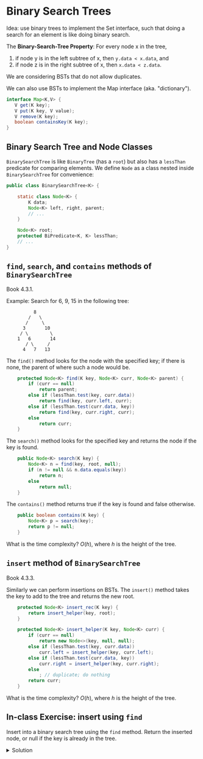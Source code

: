# Binary Search Trees

Idea: use binary trees to implement the Set interface, such that doing
a search for an element is like doing binary search.

The **Binary-Search-Tree Property**:
For every node x in the tree,
1. if node y is in the left subtree of x, then `y.data < x.data`, and
2. if node z is in the right subtree of x, then `x.data < z.data`.

We are considering BSTs that do not allow duplicates.

We can also use BSTs to implement the Map interface (aka. "dictionary").

```java
interface Map<K,V> {
   V get(K key);
   V put(K key, V value);
   V remove(K key);
   boolean containsKey(K key);
}
```

## Binary Search Tree and Node Classes

`BinarySearchTree` is like `BinaryTree` (has a `root`) but also
has a `lessThan` predicate for comparing elements.
We define `Node` as a class nested inside `BinarySearchTree` for
convenience:


``` java
public class BinarySearchTree<K> {

    static class Node<K> {
        K data;
        Node<K> left, right, parent;
        // ...
    }

    Node<K> root;
    protected BiPredicate<K, K> lessThan;
    // ...
}
```

## `find`, `search`, and `contains` methods of `BinarySearchTree`

Book 4.3.1.

Example: Search for 6, 9, 15 in the following tree:

```
          8
        /   \
       /     \
      3       10
     / \        \
    1   6       14
       / \     /
      4   7   13
```

The `find()` method looks for the node with the specified key; if there is none,
the parent of where such a node would be.

```java
    protected Node<K> find(K key, Node<K> curr, Node<K> parent) {
        if (curr == null)
            return parent;
        else if (lessThan.test(key, curr.data))
            return find(key, curr.left, curr);
        else if (lessThan.test(curr.data, key))
            return find(key, curr.right, curr);
        else
            return curr;
    }
```

The `search()` method looks for the specified key and returns the node
if the key is found.

```java
    public Node<K> search(K key) {
        Node<K> n = find(key, root, null);
        if (n != null && n.data.equals(key))
            return n;
        else
            return null;
    }
```

The `contains()` method returns true if the key is found and false otherwise.

```java
    public boolean contains(K key) {
        Node<K> p = search(key);
        return p != null;
    }
```

What is the time complexity? $O(h)$, where $h$ is the height of the tree.

## `insert` method of `BinarySearchTree`

Book 4.3.3.

Similarly we can perform insertions on BSTs. The `insert()` method takes
the key to add to the tree and returns the new root.

```java
    protected Node<K> insert_rec(K key) {
        return insert_helper(key, root);
    }

    protected Node<K> insert_helper(K key, Node<K> curr) {
        if (curr == null)
            return new Node<>(key, null, null);
        else if (lessThan.test(key, curr.data))
            curr.left = insert_helper(key, curr.left);
        else if (lessThan.test(curr.data, key))
            curr.right = insert_helper(key, curr.right);
        else
            ; // duplicate; do nothing
        return curr;
    }
```

What is the time complexity? $O(h)$, where $h$ is the height of the tree.

## In-class Exercise: insert using `find`

Insert into a binary search tree using the `find` method. Return the inserted node,
or null if the key is already in the tree.

<details>
  <summary>Solution</summary>
  <code>
      public Node<K> insert(K key) {
        Node<K> n = find(key, root, null);
        if (n == null){
            root = new Node<K>(key);
            return root;
        } else if (lessThan.test(key, n.data)) {
            Node<K> x = new Node<K>(key);
            n.left = x;
            return x;
        }  else if (lessThan.test(n.data, key)) {
            Node<K> x = new Node<K>(key);
            n.right = x;
            return x;
        } else
            return null;
    }
  </code>
</details>


<!-- ## Remove node z -->

<!-- * Case 1: (no left child) -->

<!--           |              | -->
<!--         z=o              A -->
<!--            \       ==> -->
<!--             A -->

<!-- * Case 2: (no right child) -->

<!--             |            | -->
<!--           z=o            A -->
<!--            /       ==> -->
<!--           A -->

<!-- * Case 3: Two children -->

<!--              | -->
<!--            z=o -->
<!--             / \ -->
<!--            A   B -->

<!--     The main idea is to replace z with the node after z, which -->
<!--     is the first node y in subtree B. -->

<!--     Two cases to consider: -->

<!--     Case a) B is y -->

<!--              |                  | -->
<!--            z=o        ==>       y -->
<!--             / \                / \ -->
<!--            A   y              A   C -->
<!--                 \ -->
<!--                  C -->

<!--     Case b) B is not y (y is properly inside B) -->

<!--              |                  | -->
<!--            z=o        ==>       y -->
<!--             / \                / \ -->
<!--            A   B             A    B -->
<!--               ...                ... -->
<!--                |                  | -->
<!--                y                  C -->
<!--                 \ -->
<!--                  C       -->

<!--     What is the time complexity? answer: O(h) where h is the height -->

<!-- Solution for `remove`: -->

<!--     public void remove(T key) { -->
<!--        Node n = remove_helper(root, key); -->
<!-- 	   if (n != null) { -->
<!-- 	      root = n; -->
<!-- 	   } -->
<!--     } -->

<!--     private Node remove_helper(Node n, int key) { -->
<!--         if (n == null) { -->
<!--             return null; -->
<!--         } else if (lessThan(key, n.data)) { // remove in left subtree -->
<!--             n.left = remove_helper(n.left, key); -->
<!-- 			n.left.parent = n; -->
<!--             return n; -->
<!--         } else if (lessThan(n.data, key)) { // remove in right subtree -->
<!--             n.right = remove_helper(n.right, key); -->
<!-- 			n.right.parent = n; -->
<!--             return n; -->
<!--         } else { // remove this node -->
<!--             if (n.left == null) { -->
<!--                 return n.right; -->
<!--             } else if (n.right == null) { -->
<!--                 return n.left; -->
<!--             } else { // two children, replace with first of right subtree -->
<!--                 Node min = n.right.first(); // min == n.right -->
<!--                 n.data = min.data; -->
<!--                 n.right = n.right.delete_first(); // another helper function -->
<!-- 			    n.right.parent = n; -->
<!--                 return n; -->
<!--             } -->
<!--         } -->
<!--     } -->
